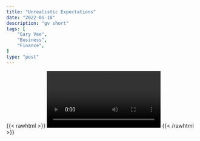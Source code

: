 ```yaml
---
title: "Unrealistic Expectations"
date: "2022-01-18"
description: "gv short"
tags: [
    "Gary Vee",
    "Business",
    "Finance",
]
type: "post"
---
```

{{< rawhtml >}}
    <video width="auto" height="auto" controls>
        <source src="https://clips.dev00ps.com/Gary%20Vee/over_expect.mp4" type="video/mp4"> 
    </video>
{{< /rawhtml >}}